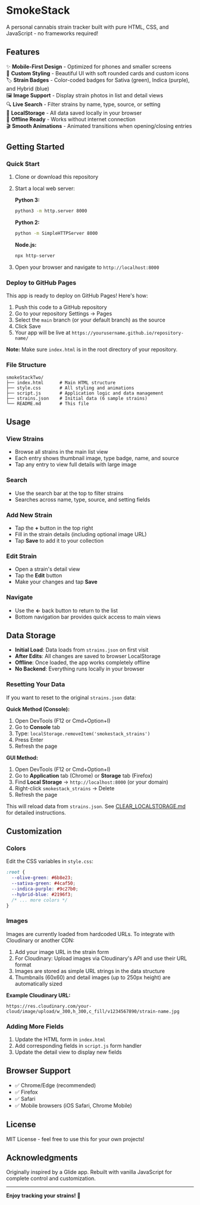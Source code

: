 # SmokeStack

A personal cannabis strain tracker built with pure HTML, CSS, and JavaScript - no frameworks required!

## Features

✨ **Mobile-First Design** - Optimized for phones and smaller screens  
🎨 **Custom Styling** - Beautiful UI with soft rounded cards and custom icons  
🏷️ **Strain Badges** - Color-coded badges for Sativa (green), Indica (purple), and Hybrid (blue)  
🖼️ **Image Support** - Display strain photos in list and detail views  
🔍 **Live Search** - Filter strains by name, type, source, or setting  
💾 **LocalStorage** - All data saved locally in your browser  
📱 **Offline Ready** - Works without internet connection  
🎬 **Smooth Animations** - Animated transitions when opening/closing entries

## Getting Started

### Quick Start

1. Clone or download this repository
2. Start a local web server:

   **Python 3:**

   ```bash
   python3 -m http.server 8000
   ```

   **Python 2:**

   ```bash
   python -m SimpleHTTPServer 8000
   ```

   **Node.js:**

   ```bash
   npx http-server
   ```

3. Open your browser and navigate to `http://localhost:8000`

### Deploy to GitHub Pages

This app is ready to deploy on GitHub Pages! Here's how:

1. Push this code to a GitHub repository
2. Go to your repository Settings → Pages
3. Select the `main` branch (or your default branch) as the source
4. Click Save
5. Your app will be live at `https://yourusername.github.io/repository-name/`

**Note:** Make sure `index.html` is in the root directory of your repository.

### File Structure

```
smokeStackTwo/
├── index.html      # Main HTML structure
├── style.css       # All styling and animations
├── script.js       # Application logic and data management
├── strains.json    # Initial data (6 sample strains)
└── README.md       # This file
```

## Usage

### View Strains

- Browse all strains in the main list view
- Each entry shows thumbnail image, type badge, name, and source
- Tap any entry to view full details with large image

### Search

- Use the search bar at the top to filter strains
- Searches across name, type, source, and setting fields

### Add New Strain

- Tap the **+** button in the top right
- Fill in the strain details (including optional image URL)
- Tap **Save** to add it to your collection

### Edit Strain

- Open a strain's detail view
- Tap the **Edit** button
- Make your changes and tap **Save**

### Navigate

- Use the **←** back button to return to the list
- Bottom navigation bar provides quick access to main views

## Data Storage

- **Initial Load**: Data loads from `strains.json` on first visit
- **After Edits**: All changes are saved to browser LocalStorage
- **Offline**: Once loaded, the app works completely offline
- **No Backend**: Everything runs locally in your browser

### Resetting Your Data

If you want to reset to the original `strains.json` data:

**Quick Method (Console):**

1. Open DevTools (F12 or Cmd+Option+I)
2. Go to **Console** tab
3. Type: `localStorage.removeItem('smokestack_strains')`
4. Press Enter
5. Refresh the page

**GUI Method:**

1. Open DevTools (F12 or Cmd+Option+I)
2. Go to **Application** tab (Chrome) or **Storage** tab (Firefox)
3. Find **Local Storage** → `http://localhost:8000` (or your domain)
4. Right-click `smokestack_strains` → Delete
5. Refresh the page

This will reload data from `strains.json`. See [CLEAR_LOCALSTORAGE.md](CLEAR_LOCALSTORAGE.md) for detailed instructions.

## Customization

### Colors

Edit the CSS variables in `style.css`:

```css
:root {
  --olive-green: #6b8e23;
  --sativa-green: #4caf50;
  --indica-purple: #9c27b0;
  --hybrid-blue: #2196f3;
  /* ... more colors */
}
```

### Images

Images are currently loaded from hardcoded URLs. To integrate with Cloudinary or another CDN:

1. Add your image URL in the strain form
2. For Cloudinary: Upload images via Cloudinary's API and use their URL format
3. Images are stored as simple URL strings in the data structure
4. Thumbnails (60x60) and detail images (up to 250px height) are automatically sized

**Example Cloudinary URL:**

```
https://res.cloudinary.com/your-cloud/image/upload/w_300,h_300,c_fill/v1234567890/strain-name.jpg
```

### Adding More Fields

1. Update the HTML form in `index.html`
2. Add corresponding fields in `script.js` form handler
3. Update the detail view to display new fields

## Browser Support

- ✅ Chrome/Edge (recommended)
- ✅ Firefox
- ✅ Safari
- ✅ Mobile browsers (iOS Safari, Chrome Mobile)

## License

MIT License - feel free to use this for your own projects!

## Acknowledgments

Originally inspired by a Glide app. Rebuilt with vanilla JavaScript for complete control and customization.

---

**Enjoy tracking your strains! 🌿**
